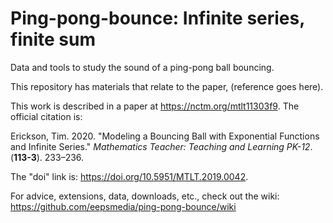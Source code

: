 # Ping-pong-bounce: Infinite series, finite sum
Data and tools to study the sound of a ping-pong ball bouncing.

This repository has materials that relate to the paper, (reference goes here).

This work is described in a paper at https://nctm.org/mtlt11303f9. The official citation is:

Erickson, Tim. 2020. "Modeling a Bouncing Ball with Exponential Functions and Infinite Series." _Mathematics Teacher: Teaching and Learning PK-12_. (__113-3__). 233–236. 

The "doi" link is:  https://doi.org/10.5951/MTLT.2019.0042.

For advice, extensions, data, downloads, etc., check out the wiki: https://github.com/eepsmedia/ping-pong-bounce/wiki
